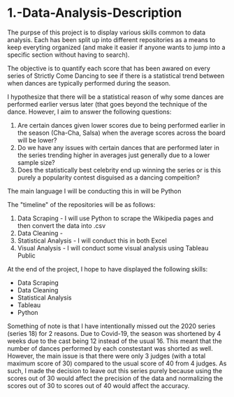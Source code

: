 # 1.-Data-Analysis-Description

The purpse of this project is to display various skills common to data analysis. Each has been split up into different repositories as a means to keep everyting organized (and make it easier if anyone wants to jump into a specific section without having to search).

The objective is to quantify each score that has been awared on every series of Strictly Come Dancing to see if there is a statistical trend between when dances are typically performed during the season.

I hypothesize that there will be a statistical reason of why some dances are performed earlier versus later (that goes beyond the technique of the dance. However, I aim to answer the following questions:
  1. Are certain dances given lower scores due to being performed earlier in the season (Cha-Cha, Salsa) when the average scores across the board will be        lower?
  2. Do we have any issues with certain dances that are performed later in the series trending higher in averages just generally due to a lower sample          size?
  3. Does the statistically best celebrity end up winning the series or is this purely a popularity contest disguised as a dancing compeition?

The main language I will be conducting this in will be Python

The "timeline" of the repositories will be as follows:

1. Data Scraping - I will use Python to scrape the Wikipedia pages and then convert the data into .csv
2. Data Cleaning - 
3. Statistical Analysis - I will conduct this in both Excel
4. Visual Analysis - I will conduct some visual analysis using Tableau Public

At the end of the project, I hope to have displayed the following skills:
- Data Scraping
- Data Cleaning
- Statistical Analysis
- Tableau
- Python

Something of note is that I have intentionally missed out the 2020 series (series 18) for 2 reasons. Due to Covid-19, the season was shortened by 4 weeks due to the cast being 12 instead of the usual 16. This meant that the number of dances performed by each constestant was shorted as well. However, the main issue is that there were only 3 judges (with a total maximum score of 30) compared to the usual score of 40 from 4 judges.
  As such, I made the decision to leave out this series purely because using the scores out of 30 would affect the precision of the data and normalizing     the scores out of 30 to scores out of 40 would affect the accuracy. 
